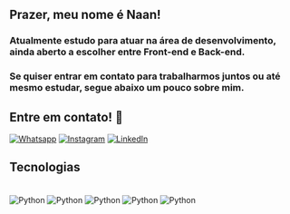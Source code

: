 ## Prazer, meu nome é Naan! 

### Atualmente estudo para atuar na área de desenvolvimento, ainda aberto a escolher entre Front-end e Back-end.

### Se quiser entrar em contato para trabalharmos juntos ou até mesmo estudar, segue abaixo um pouco sobre mim.

## Entre em contato!  📨 

[![Whatsapp](https://img.shields.io/badge/WhatsApp-25D366?style=for-the-badge&logo=whatsapp&logoColor=white)](https://wa.me/5551985371317)
[![Instagram](https://img.shields.io/badge/Instagram-E4405F?style=for-the-badge&logo=instagram&logoColor=white)](https://www.instagram.com/naan.andrade/)
[![LinkedIn](https://img.shields.io/badge/LinkedIn-0077B5?style=for-the-badge&logo=linkedin&logoColor=white)](https://www.linkedin.com/in/naanandrade/)


## Tecnologias 

<div style="display: inline_block"><br/> 
    <img align="center" alt="Python" src="https://img.shields.io/badge/Python-3776AB?style=for-the-badge&logo=python&logoColor=white">
    <img align="center" alt="Python" src="https://img.shields.io/badge/MongoDB-4EA94B?style=for-the-badge&logo=mongodb&logoColor=white">
    <img align="center" alt="Python" src="https://img.shields.io/badge/CSS3-1572B6?style=for-the-badge&logo=css3&logoColor=white">
    <img align="center" alt="Python" src="https://img.shields.io/badge/JavaScript-F7DF1E?style=for-the-badge&logo=javascript&logoColor=black">
    <img align="center" alt="Python" src="https://img.shields.io/badge/HTML-239120?style=for-the-badge&logo=html5&logoColor=white">
</div>
